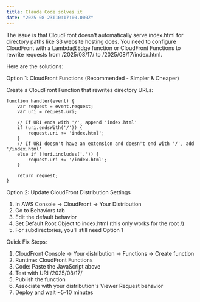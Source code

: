```yaml
---
title: Claude Code solves it
date: "2025-08-23T10:17:00.000Z"
---
```

The issue is that CloudFront doesn't automatically serve index.html for directory paths like S3 website hosting does. You
  need to configure CloudFront with a Lambda@Edge function or CloudFront Functions to rewrite requests from /2025/08/17/ to
  /2025/08/17/index.html.

  Here are the solutions:

  Option 1: CloudFront Functions (Recommended - Simpler & Cheaper)

  Create a CloudFront Function that rewrites directory URLs:

    function handler(event) {
        var request = event.request;
        var uri = request.uri;

        // If URI ends with '/', append 'index.html'
        if (uri.endsWith('/')) {
            request.uri += 'index.html';
        }
        // If URI doesn't have an extension and doesn't end with '/', add '/index.html'
        else if (!uri.includes('.')) {
            request.uri += '/index.html';
        }

        return request;
    }

  Option 2: Update CloudFront Distribution Settings

  1. In AWS Console → CloudFront → Your Distribution
  2. Go to Behaviors tab
  3. Edit the default behavior
  4. Set Default Root Object to index.html (this only works for the root /)
  5. For subdirectories, you'll still need Option 1

  Quick Fix Steps:

  1. CloudFront Console → Your distribution → Functions → Create function
  2. Runtime: CloudFront Functions
  3. Code: Paste the JavaScript above
  4. Test with URI /2025/08/17/
  5. Publish the function
  6. Associate with your distribution's Viewer Request behavior
  7. Deploy and wait ~5-10 minutes